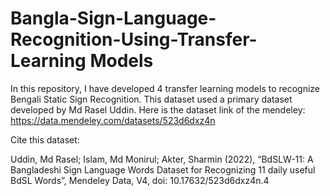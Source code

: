 # Bangla-Sign-Language-Recognition-Using-Transfer-Learning Models

In this repository, I have developed 4 transfer learning models to recognize Bengali Static Sign Recognition.
This dataset used a primary dataset developed by Md Rasel Uddin. Here is the dataset link of the mendeley: 
https://data.mendeley.com/datasets/523d6dxz4n


Cite this dataset:

Uddin, Md Rasel; Islam, Md Monirul; Akter, Sharmin (2022), “BdSLW-11: A Bangladeshi Sign Language Words Dataset for Recognizing 11 daily useful BdSL Words”, Mendeley Data, V4, doi: 10.17632/523d6dxz4n.4
